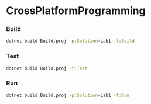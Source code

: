 # CrossPlatformProgramming

### Build
```bash
dotnet build Build.proj -p:Solution=Lab1 -t:Build
```

### Test
```bash
dotnet build Build.proj -t:Test
```

### Run
```bash
dotnet build Build.proj -p:Solution=Lab1 -t:Run
```